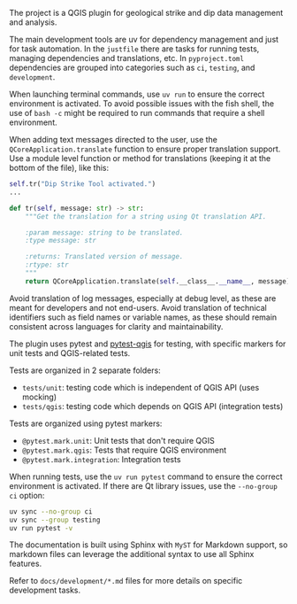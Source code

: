 The project is a QGIS plugin for geological strike and dip data management and analysis.

The main development tools are uv for dependency management and just for task automation.
In the `justfile` there are tasks for running tests, managing dependencies and
translations, etc.
In `pyproject.toml` dependencies are grouped into categories such as `ci`, `testing`, and
`development`.

When launching terminal commands, use `uv run` to ensure the correct environment is activated. To avoid possible issues with the fish shell, the use of `bash -c` might be required to run commands that require a shell environment.

When adding text messages directed to the user, use the `QCoreApplication.translate` function to ensure proper translation support. Use a module level function or method for translations (keeping it at the bottom of the file), like this:

```python
self.tr("Dip Strike Tool activated.")
...

def tr(self, message: str) -> str:
    """Get the translation for a string using Qt translation API.

    :param message: string to be translated.
    :type message: str

    :returns: Translated version of message.
    :rtype: str
    """
    return QCoreApplication.translate(self.__class__.__name__, message)
```

Avoid translation of log messages, especially at debug level, as these are meant for developers and not end-users. Avoid translation of technical identifiers such as field names or variable names, as these should remain consistent across languages for clarity and maintainability.

The plugin uses pytest and [pytest-qgis](https://github.com/GispoCoding/pytest-qgis) for testing, with specific markers for unit tests and QGIS-related tests.

Tests are organized in 2 separate folders:

- `tests/unit`: testing code which is independent of QGIS API (uses mocking)
- `tests/qgis`: testing code which depends on QGIS API (integration tests)

Tests are organized using pytest markers:

- `@pytest.mark.unit`: Unit tests that don't require QGIS
- `@pytest.mark.qgis`: Tests that require QGIS environment
- `@pytest.mark.integration`: Integration tests

When running tests, use the `uv run pytest` command to ensure the correct environment is activated. If there are Qt library issues, use the `--no-group ci` option:

```bash
uv sync --no-group ci
uv sync --group testing
uv run pytest -v
```

The documentation is built using Sphinx with `MyST` for Markdown support, so markdown files can leverage the additional syntax to use all Sphinx features.

Refer to `docs/development/*.md` files for more details on specific development tasks.
